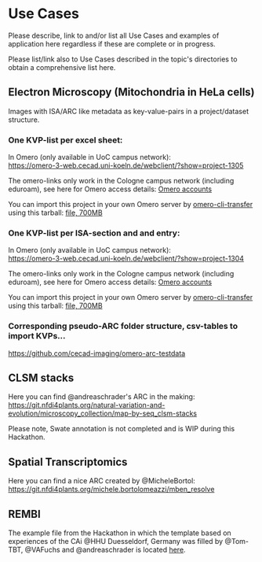 # Use Cases

Please describe, link to and/or list all Use Cases and examples of application here regardless if these are complete or in progress.   

Please list/link also to Use Cases described in the topic's directories to obtain a comprehensive list here.  

## Electron Microscopy (Mitochondria in HeLa cells)

Images with ISA/ARC like metadata as key-value-pairs in a project/dataset structure.


### One KVP-list per excel sheet:
In Omero (only available in UoC campus network): <br />
https://omero-3-web.cecad.uni-koeln.de/webclient/?show=project-1305


The omero-links only work in the Cologne campus network (including eduroam), see here for Omero access details: [Omero accounts](https://github.com/NFDI4BIOIMAGE/Cologne-Hackathon-2023/blob/main/Installation_Instructions/OMREO/Installation_Instructions.md#access-to-the-omero-test-server-at-university-of-cologne)

You can import this project in your own Omero server by [omero-cli-transfer](https://github.com/ome/omero-cli-transfer/releases) using this tarball: [file, 700MB](https://uni-koeln.sciebo.de/s/6QuSW8GEUM20KqG)

### One KVP-list per ISA-section and and entry: 
In Omero (only available in UoC campus network): <br />
https://omero-3-web.cecad.uni-koeln.de/webclient/?show=project-1304


The omero-links only work in the Cologne campus network (including eduroam), see here for Omero access details: [Omero accounts](https://github.com/NFDI4BIOIMAGE/Cologne-Hackathon-2023/blob/main/Installation_Instructions/OMREO/Installation_Instructions.md#access-to-the-omero-test-server-at-university-of-cologne)

You can import this project in your own Omero server by [omero-cli-transfer](https://github.com/ome/omero-cli-transfer/releases) using this tarball: [file, 700MB](https://uni-koeln.sciebo.de/s/uoVthYauZ45f0Tn)

### Corresponding pseudo-ARC folder structure, csv-tables to import KVPs...
https://github.com/cecad-imaging/omero-arc-testdata


## CLSM stacks

Here you can find @andreaschrader's ARC in the making:
https://git.nfdi4plants.org/natural-variation-and-evolution/microscopy_collection/map-by-seq_clsm-stacks

Please note, Swate annotation is not completed and is WIP during this Hackathon.

## Spatial Transcriptomics

Here you can find a nice ARC created by @MicheleBortol:
https://git.nfdi4plants.org/michele.bortolomeazzi/mben_resolve

## REMBI

The example file from the Hackathon in which the template based on experiences of the CAi @HHU Duesseldorf, Germany was filled by @Tom-TBT, @VAFuchs and @andreaschrader is located [here](../Topics/REMBI-Mapping/REMBI-template_CAi_VF_AS.xlsx).
